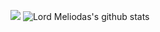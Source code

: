 ![](https://komarev.com/ghpvc/?username=sakurai07)
![Lord Meliodas's github stats](https://github-readme-stats.vercel.app/api?username=Sakurai07&count_private=true&theme=radical)
